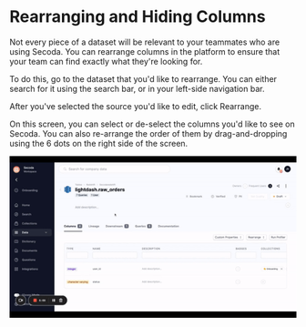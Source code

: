 # Rearranging and Hiding Columns

Not every piece of a dataset will be relevant to your teammates who are using Secoda. You can rearrange columns in the platform to ensure that your team can find exactly what they're looking for.&#x20;

To do this, go to the dataset that you'd like to rearrange. You can either search for it using the search bar, or in your left-side navigation bar.&#x20;

After you've selected the source you'd like to edit, click Rearrange.&#x20;

On this screen, you can select or de-select the columns you'd like to see on Secoda. You can also re-arrange the order of them by drag-and-dropping using the 6 dots on the right side of the screen.&#x20;

![](<../../.gitbook/assets/ezgif.com-gif-maker (2).gif>)
